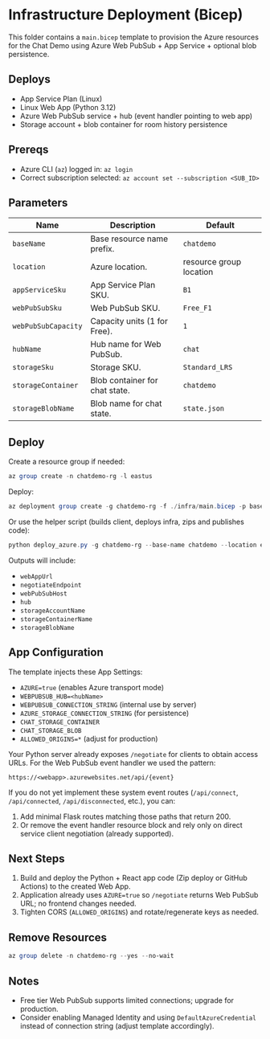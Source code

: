 # Infrastructure Deployment (Bicep)

This folder contains a `main.bicep` template to provision the Azure resources for the Chat Demo using Azure Web PubSub + App Service + optional blob persistence.

## Deploys
- App Service Plan (Linux)
- Linux Web App (Python 3.12)
- Azure Web PubSub service + hub (event handler pointing to web app)
- Storage account + blob container for room history persistence

## Prereqs
- Azure CLI (`az`) logged in: `az login`
- Correct subscription selected: `az account set --subscription <SUB_ID>`

## Parameters
| Name | Description | Default |
|------|-------------|---------|
| `baseName` | Base resource name prefix. | `chatdemo` |
| `location` | Azure location. | resource group location |
| `appServiceSku` | App Service Plan SKU. | `B1` |
| `webPubSubSku` | Web PubSub SKU. | `Free_F1` |
| `webPubSubCapacity` | Capacity units (1 for Free). | `1` |
| `hubName` | Hub name for Web PubSub. | `chat` |
| `storageSku` | Storage SKU. | `Standard_LRS` |
| `storageContainer` | Blob container for chat state. | `chatdemo` |
| `storageBlobName` | Blob name for chat state. | `state.json` |

## Deploy
Create a resource group if needed:
```powershell
az group create -n chatdemo-rg -l eastus
```
Deploy:
```powershell
az deployment group create -g chatdemo-rg -f ./infra/main.bicep -p baseName=chatdemo hubName=chat
```

Or use the helper script (builds client, deploys infra, zips and publishes code):
```powershell
python deploy_azure.py -g chatdemo-rg --base-name chatdemo --location eastus --create-group
```

Outputs will include:
- `webAppUrl`
- `negotiateEndpoint`
- `webPubSubHost`
- `hub`
- `storageAccountName`
- `storageContainerName`
- `storageBlobName`

## App Configuration
The template injects these App Settings:
- `AZURE=true` (enables Azure transport mode)
- `WEBPUBSUB_HUB=<hubName>`
- `WEBPUBSUB_CONNECTION_STRING` (internal use by server)
- `AZURE_STORAGE_CONNECTION_STRING` (for persistence)
- `CHAT_STORAGE_CONTAINER`
- `CHAT_STORAGE_BLOB`
- `ALLOWED_ORIGINS=*` (adjust for production)

Your Python server already exposes `/negotiate` for clients to obtain access URLs. For the Web PubSub event handler we used the pattern:
```
https://<webapp>.azurewebsites.net/api/{event}
```
If you do not yet implement these system event routes (`/api/connect`, `/api/connected`, `/api/disconnected`, etc.), you can:
1. Add minimal Flask routes matching those paths that return 200.
2. Or remove the event handler resource block and rely only on direct service client negotiation (already supported).

## Next Steps
1. Build and deploy the Python + React app code (Zip deploy or GitHub Actions) to the created Web App.
2. Application already uses `AZURE=true` so `/negotiate` returns Web PubSub URL; no frontend changes needed.
3. Tighten CORS (`ALLOWED_ORIGINS`) and rotate/regenerate keys as needed.

## Remove Resources
```powershell
az group delete -n chatdemo-rg --yes --no-wait
```

## Notes
- Free tier Web PubSub supports limited connections; upgrade for production.
- Consider enabling Managed Identity and using `DefaultAzureCredential` instead of connection string (adjust template accordingly).
